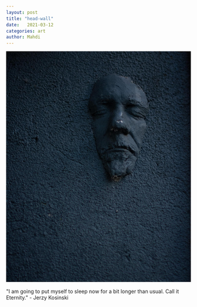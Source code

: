 ```yaml
---
layout: post
title: "head-wall"
date:   2021-03-12
categories: art
author: Mahdi
---
```


![head-wall](/img/arts/head-wall.jpg)

<span class='image-details'>
"I am going to put myself to sleep now for a bit longer than usual. Call it Eternity." - Jerzy Kosinski
</span>

